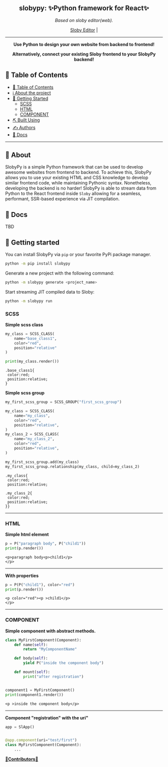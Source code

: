 <h2 align="center"><b>slobypy</b>: ✨Python framework for React✨</h2>
<p align="center"><i>Based on sloby editor(web).</i></p>

<p align="center">
  <a href="https://github.com/FlurryGlo/Sloby">Sloby Editor</a> |
  </p>
</p>

-----------
<p align="center"><b>Use Python to design your own website from backend to frontend!</b></p>
<p align="center"><b>Alternatively, connect your existing Sloby frontend to your SlobyPy backend!</b></p>

## 📝 Table of Contents

- [📝 Table of Contents](#-table-of-contents)
- [ :information_source: About the project <a name = "about"></a>](#-about-)
- [🏁 Getting Started <a name = "getting_started"></a>](#-getting-started-)
    - [SCSS](#scss)
    - [HTML](#html)
    - [COMPONENT](#component)
- [⛏️ Built Using <a name = "built_using"></a>](#️-built-using-)
- [✍️ Authors <a name = "authors"></a>](#️-authors-)
- [💾 Docs  <a name = "docs"></a>](#-docs-)

--------------

## 📃 About <a name = "about"></a>

SlobyPy is a simple Python framework that can be used to develop awesome websites from frontend to backend. To achieve
this, SlobyPy allows you to use your existing HTML and CSS knowledge to develop similar frontend code, while maintaining
Pythonic syntax. Nonetheless, developing the backend is no harder! SlobyPy is able to stream data from Python to the
React frontend inside `Sloby` allowing for a seamless, performant, SSR-based experience via JIT compilation.

## 💾 Docs <a name = "docs"></a>

TBD

## 🏁 Getting started <a name = "getting_started"></a>

You can install SlobyPy via `pip` or your favorite PyPi package manager.

```bash
python -m pip install slobypy
```

Generate a new project with the following command:

```bash
python -m slobypy generate <project_name>
```

Start streaming JIT compiled data to Sloby:

```bash
python -m slobypy run
```

### SCSS

**Simple scss class**

```py
my_class = SCSS_CLASS(
    name="base_class1",
    color="red",
    position="relative"
)

print(my_class.render())
```

```
.base_class1{
 color:red;
 position:relative;
}
```

**Simple scss group**

```py
my_first_scss_group = SCSS_GROUP("first_scss_group")

my_class = SCSS_CLASS(
    name="my_class",
    color="red",
    position="relative",
)
my_class_2 = SCSS_CLASS(
    name="my_class_2",
    color="red",
    position="relative",
)

my_first_scss_group.add(my_class)
my_first_scss_group.relationship(my_class, child=my_class_2)
```

```
.my_class{
 color:red;
 position:relative;

.my_class_2{
 color:red;
 position:relative;
}}

```

--------------

### HTML

**Simple html element**

```py
p = P("paragraph body", P("child1"))
print(p.render())
```

```
<p>paragraph body<p>child1</p>
</p>
```

-----------
**With properties**

```py
p = P(P("child1"), color="red")
print(p.render())
```

```
<p color="red"><p >child1</p>
</p>
```

------------

### COMPONENT

**Simple component with abstract methods.**

```py
class MyFirstComponent(Component):
    def name(self):
        return "MyComponentName"

    def body(self):
        yield P("inside the component body")

    def mount(self):
        print("after registration")


component1 = MyFirstComponent()
print(component1.render())
```

```
<p >inside the component body</p>
```

-----------

**Component "registration" with the uri"**

```py
app = SlApp()


@app.component(uri="test/first")
class MyFirstComponent(Component):
    ...
```

[🎉**Contributors**🎉](https://github.com/FlurryGlo/slobypy/graphs/contributors)
